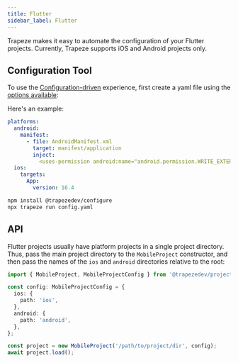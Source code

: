 ```yaml
---
title: Flutter
sidebar_label: Flutter
---
```


Trapeze makes it easy to automate the configuration of your Flutter projects. Currently, Trapeze supports iOS and Android projects only.

## Configuration Tool

To use the [Configuration-driven](../operations/getting-started) experience, first create a yaml file using the [options available](../operations/getting-started):

Here's an example:

```yaml title="config.yaml"
platforms:
  android:
    manifest:
      - file: AndroidManifest.xml
        target: manifest/application
        inject:
          <uses-permission android:name="android.permission.WRITE_EXTERNAL_STORAGE" />
  ios:
    targets:
      App:
        version: 16.4

```

```bash
npm install @trapezedev/configure
npx trapeze run config.yaml
```

## API

Flutter projects usually have platform projects in a single project directory. Thus, pass the main project directory to the `MobileProject` constructor, and then pass the names of the `ios` and `android` directories relative to the root:

```typescript
import { MobileProject, MobileProjectConfig } from '@trapezedev/project';

const config: MobileProjectConfig = {
  ios: {
    path: 'ios',
  },
  android: {
    path: 'android',
  },
};

const project = new MobileProject('/path/to/project/dir', config);
await project.load();
```
